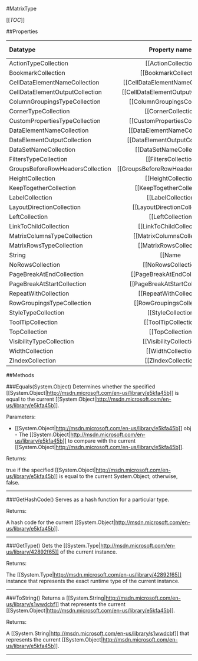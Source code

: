 #MatrixType

[[_TOC_]]

##Properties

|Datatype|Property name|Property description|Default Value|
|:-------|:----------:|:-----------------:|:-----------:|
|ActionTypeCollection|[[ActionCollection|/API/Rdl/CodeSamples/Rdl_MatrixType_ActionCollection]]||null|
|BookmarkCollection|[[BookmarkCollection|/API/Rdl/CodeSamples/Rdl_MatrixType_BookmarkCollection]]||null|
|CellDataElementNameCollection|[[CellDataElementNameCollection|/API/Rdl/CodeSamples/Rdl_MatrixType_CellDataElementNameCollection]]||null|
|CellDataElementOutputCollection|[[CellDataElementOutputCollection|/API/Rdl/CodeSamples/Rdl_MatrixType_CellDataElementOutputCollection]]||null|
|ColumnGroupingsTypeCollection|[[ColumnGroupingsCollection|/API/Rdl/CodeSamples/Rdl_MatrixType_ColumnGroupingsCollection]]||null|
|CornerTypeCollection|[[CornerCollection|/API/Rdl/CodeSamples/Rdl_MatrixType_CornerCollection]]||null|
|CustomPropertiesTypeCollection|[[CustomPropertiesCollection|/API/Rdl/CodeSamples/Rdl_MatrixType_CustomPropertiesCollection]]||null|
|DataElementNameCollection|[[DataElementNameCollection|/API/Rdl/CodeSamples/Rdl_MatrixType_DataElementNameCollection]]||null|
|DataElementOutputCollection|[[DataElementOutputCollection|/API/Rdl/CodeSamples/Rdl_MatrixType_DataElementOutputCollection]]||null|
|DataSetNameCollection|[[DataSetNameCollection|/API/Rdl/CodeSamples/Rdl_MatrixType_DataSetNameCollection]]||null|
|FiltersTypeCollection|[[FiltersCollection|/API/Rdl/CodeSamples/Rdl_MatrixType_FiltersCollection]]||null|
|GroupsBeforeRowHeadersCollection|[[GroupsBeforeRowHeadersCollection|/API/Rdl/CodeSamples/Rdl_MatrixType_GroupsBeforeRowHeadersCollection]]||null|
|HeightCollection|[[HeightCollection|/API/Rdl/CodeSamples/Rdl_MatrixType_HeightCollection]]||null|
|KeepTogetherCollection|[[KeepTogetherCollection|/API/Rdl/CodeSamples/Rdl_MatrixType_KeepTogetherCollection]]||null|
|LabelCollection|[[LabelCollection|/API/Rdl/CodeSamples/Rdl_MatrixType_LabelCollection]]||null|
|LayoutDirectionCollection|[[LayoutDirectionCollection|/API/Rdl/CodeSamples/Rdl_MatrixType_LayoutDirectionCollection]]||null|
|LeftCollection|[[LeftCollection|/API/Rdl/CodeSamples/Rdl_MatrixType_LeftCollection]]||null|
|LinkToChildCollection|[[LinkToChildCollection|/API/Rdl/CodeSamples/Rdl_MatrixType_LinkToChildCollection]]||null|
|MatrixColumnsTypeCollection|[[MatrixColumnsCollection|/API/Rdl/CodeSamples/Rdl_MatrixType_MatrixColumnsCollection]]||null|
|MatrixRowsTypeCollection|[[MatrixRowsCollection|/API/Rdl/CodeSamples/Rdl_MatrixType_MatrixRowsCollection]]||null|
|String|[[Name|/API/Rdl/CodeSamples/Rdl_MatrixType_Name]]||null|
|NoRowsCollection|[[NoRowsCollection|/API/Rdl/CodeSamples/Rdl_MatrixType_NoRowsCollection]]||null|
|PageBreakAtEndCollection|[[PageBreakAtEndCollection|/API/Rdl/CodeSamples/Rdl_MatrixType_PageBreakAtEndCollection]]||null|
|PageBreakAtStartCollection|[[PageBreakAtStartCollection|/API/Rdl/CodeSamples/Rdl_MatrixType_PageBreakAtStartCollection]]||null|
|RepeatWithCollection|[[RepeatWithCollection|/API/Rdl/CodeSamples/Rdl_MatrixType_RepeatWithCollection]]||null|
|RowGroupingsTypeCollection|[[RowGroupingsCollection|/API/Rdl/CodeSamples/Rdl_MatrixType_RowGroupingsCollection]]||null|
|StyleTypeCollection|[[StyleCollection|/API/Rdl/CodeSamples/Rdl_MatrixType_StyleCollection]]||null|
|ToolTipCollection|[[ToolTipCollection|/API/Rdl/CodeSamples/Rdl_MatrixType_ToolTipCollection]]||null|
|TopCollection|[[TopCollection|/API/Rdl/CodeSamples/Rdl_MatrixType_TopCollection]]||null|
|VisibilityTypeCollection|[[VisibilityCollection|/API/Rdl/CodeSamples/Rdl_MatrixType_VisibilityCollection]]||null|
|WidthCollection|[[WidthCollection|/API/Rdl/CodeSamples/Rdl_MatrixType_WidthCollection]]||null|
|ZIndexCollection|[[ZIndexCollection|/API/Rdl/CodeSamples/Rdl_MatrixType_ZIndexCollection]]||null|


##Methods

###Equals(System.Object)
Determines whether the specified [[System.Object|http://msdn.microsoft.com/en-us/library/e5kfa45b]] is equal to the current [[System.Object|http://msdn.microsoft.com/en-us/library/e5kfa45b]].

Parameters: 

* [[System.Object|http://msdn.microsoft.com/en-us/library/e5kfa45b]] obj  - The [[System.Object|http://msdn.microsoft.com/en-us/library/e5kfa45b]] to compare with the current [[System.Object|http://msdn.microsoft.com/en-us/library/e5kfa45b]].





Returns:

true if the specified [[System.Object|http://msdn.microsoft.com/en-us/library/e5kfa45b]] is equal to the current System.Object; otherwise, false.


---


###GetHashCode()
 Serves as a hash function for a particular type.  





Returns:

A hash code for the current [[System.Object|http://msdn.microsoft.com/en-us/library/e5kfa45b]].


---


###GetType()
Gets the [[System.Type|http://msdn.microsoft.com/en-us/library/42892f65]] of the current instance.





Returns:

The [[System.Type|http://msdn.microsoft.com/en-us/library/42892f65]] instance that represents the exact runtime type of the current instance.


---


###ToString()
Returns a [[System.String|http://msdn.microsoft.com/en-us/library/s1wwdcbf]] that represents the current [[System.Object|http://msdn.microsoft.com/en-us/library/e5kfa45b]].





Returns:

A [[System.String|http://msdn.microsoft.com/en-us/library/s1wwdcbf]] that represents the current [[System.Object|http://msdn.microsoft.com/en-us/library/e5kfa45b]].


---


